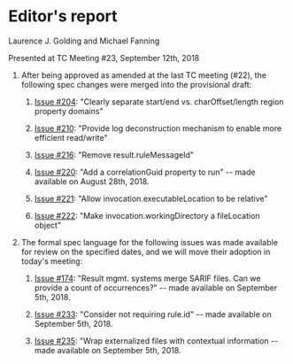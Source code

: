# Editor's report

Laurence J. Golding and Michael Fanning

Presented at TC Meeting #23, September 12th, 2018

1. After being approved as amended at the last TC meeting (#22), the following spec changes were merged into the provisional draft:

    1. [Issue #204](https://github.com/oasis-tcs/sarif-spec/issues/204): "Clearly separate start/end vs. charOffset/length region property domains"

    1. [Issue #210](https://github.com/oasis-tcs/sarif-spec/issues/210): "Provide log deconstruction mechanism to enable more efficient read/write"

    1. [Issue #216](https://github.com/oasis-tcs/sarif-spec/issues/216): "Remove result.ruleMessageId"
 
    1. [Issue #220](https://github.com/oasis-tcs/sarif-spec/issues/220): "Add a correlationGuid property to run" -- made available on August 28th, 2018.

    1. [Issue #221](https://github.com/oasis-tcs/sarif-spec/issues/221): "Allow invocation.executableLocation to be relative"

    1. [Issue #222](https://github.com/oasis-tcs/sarif-spec/issues/222): "Make invocation.workingDirectory a fileLocation object"

1. The formal spec language for the following issues was made available for review on the specified dates, and we will move their adoption in today's meeting:

    1. [Issue #174](https://github.com/oasis-tcs/sarif-spec/issues/174): "Result mgmt. systems merge SARIF files. Can we provide a count of occurrences?" -- made available on September 5th, 2018. 

    1. [Issue #233](https://github.com/oasis-tcs/sarif-spec/issues/233): "Consider not requiring rule.id" -- made available on September 5th, 2018.

    1. [Issue #235](https://github.com/oasis-tcs/sarif-spec/issues/235): "Wrap externalized files with contextual information -- made available on September 5th, 2018.